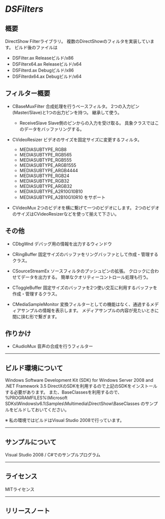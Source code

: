 *DSFilters*
=============================================================================
## 概要

DirectShow Filterライブラリ。
複数のDirectShowのフィルタを実装しています。
ビルド後のファイルは
- DSFilter.ax
  Releaseビルド/x86
- DSFilterx64.ax
  Releaseビルド/x64
- DSFilterd.ax
  Debugビルド/x86
- DSFilterdx64.ax
  Debugビルド/x64


## フィルター概要
- CBaseMuxFilter
  合成処理を行うベースフィルタ。
  2つの入力ピン(Master/Slave)と1つの出力ピンを持つ。
  継承して使う。
  - ReceiveSlave
    Slave側のピンからの入力を受け取る。
    具象クラスではこのデータをバッファリングする。

- CVideoResizer
  ビデオのサイズを固定サイズに変更するフィルタ。
  - MEDIASUBTYPE_RGB8
  - MEDIASUBTYPE_RGB565
  - MEDIASUBTYPE_RGB555
  - MEDIASUBTYPE_ARGB1555
  - MEDIASUBTYPE_ARGB4444
  - MEDIASUBTYPE_RGB24
  - MEDIASUBTYPE_RGB32
  - MEDIASUBTYPE_ARGB32
  - MEDIASUBTYPE_A2R10G10B10
  -	MEDIASUBTYPE_A2B10G10R10
  をサポート

- CVideoMux
  2つのビデオを横に繋げて一つのビデオにします。
  2つのビデオのサイズはCVideoResizerなどを使って揃えて下さい。


## その他
- CDbgWnd
  デバッグ用の情報を出力するウィンドウ

- CRingBuffer
  固定サイズのバッファをリングバッファとして作成・管理するクラス。

- CSourceStreamEx
  ソースフィルタのプッシュピンの拡張。
  クロックに合わせてデータを出力する。
  簡単なクオリティーコントロール処理も行う。

- CToggleBuffer
  固定サイズのバッファを2つ使い交互に利用するバッファを作成・管理するクラス。

- CMediaSampleMonitor
  変換フィルターとしての機能はなく、通過するメディアサンプルの情報を表示します。
  メディアサンプルの内容が見たいときに間に挟む形で繋ぎます。


## 作りかけ

- CAudioMux
  音声の合成を行うフィルター



-----------------------------------------------------------------------------
## ビルド環境について

 Windows Software Development Kit (SDK) for Windows Server 2008 and .NET Framework 3.5
 DirectXのSDKを利用するので上記のSDKをインストールする必要があります。
 また、BaseClassesを利用するので、
 %PROGRAMFILES%\Microsoft SDKs\Windows\v6.1\Samples\Multimedia\DirectShow\BaseClasses
 のサンプルをビルドしておいてください。

 ※ 私の環境ではビルドはVisual Studio 2008で行っています。

-----------------------------------------------------------------------------
## サンプルについて

 Visual Studio 2008 / C#でのサンプルプログラム

-----------------------------------------------------------------------------
## ライセンス

 MITライセンス

-----------------------------------------------------------------------------
## リリースノート


